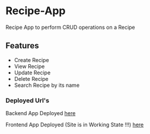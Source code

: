 # Recipe-App

Recipe App to perform CRUD operations on a Recipe

## Features

- Create Recipe
- View Recipe
- Update Recipe
- Delete Recipe
- Search Recipe by its name

### Deployed Url's

Backend App Deployed
[here](https://online-recipee-app.herokuapp.com/)

Frontend App Deployed (Site is in Working State !!!)
[here](https://wonderful-jepsen-cb50a2.netlify.app/)
